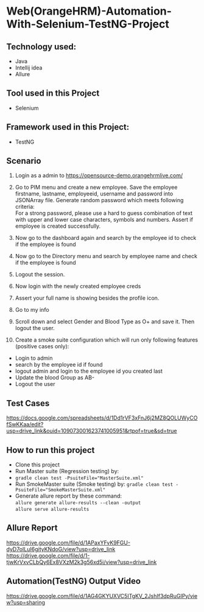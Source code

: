 # Web(OrangeHRM)-Automation-With-Selenium-TestNG-Project


## Technology used:
- Java
- Intellij idea
- Allure

## Tool used in this Project
 - Selenium

## Framework used in this Project:
  - TestNG

## Scenario
1. Login as a admin to https://opensource-demo.orangehrmlive.com/  
2. Go to PIM menu and create a new employee. Save the employee firstname, lastname, employeeid, username and password into JSONArray file. Generate random password which meets following criteria:  
For a strong password, please use a hard to guess combination of text with upper and lower case characters, symbols and numbers. Assert if employee is created successfully.  

3. Now go to the dashboard again and search by the employee id to check if the employee is found  
4. Now go to the Directory menu and search by employee name and check if the employee is found  
5. Logout the session.  
6. Now login with the newly created employee creds  
7. Assert your full name is showing besides the profile icon.  
8. Go to my info  
9. Scroll down and select Gender and Blood Type as O+ and save it. Then logout the user.  
10. Create a smoke suite configuration which will run only following features (positive cases only):  
- Login to admin  
- search by the employee id if found  
- logout admin and login to the employee id you created last  
- Update the blood Group as AB-  
- Logout the user

## Test Cases
https://docs.google.com/spreadsheets/d/1Dd1rVF3xFnJ6j2MZ8QOLUWyCOfSwKKaa/edit?usp=drive_link&ouid=109073001623741005951&rtpof=true&sd=true

## How to run this project
- Clone this project
- Run Master suite (Regression testing) by: <br>
-  ```gradle clean test -PsuiteFile="MasterSuite.xml"```
- Run SmokeMaster suite (Smoke testing) by: ```gradle clean test -PsuiteFile="SmokeMasterSuite.xml"```
- Generate allure report by these command: <br>
  ```allure generate allure-results --clean -output```  
  ```allure serve allure-results```

## Allure Report
https://drive.google.com/file/d/1APaxYFvK9FGU-dyD7oILuI6gityKNdoG/view?usp=drive_link
https://drive.google.com/file/d/1-tjwKrVxvCLbQy6Ex8VXzM2k3g56xd5i/view?usp=drive_link

## Automation(TestNG) Output Video
https://drive.google.com/file/d/1AG4GKYUXVC5ITgKV_2JshIf3dpRuGIPy/view?usp=sharing

